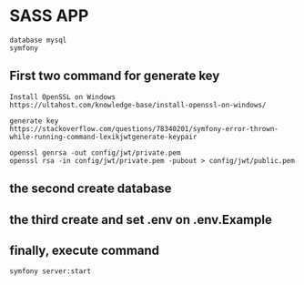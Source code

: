 #  SASS APP

```
database mysql
symfony

```

## First two command for generate key
```
Install OpenSSL on Windows
https://ultahost.com/knowledge-base/install-openssl-on-windows/

generate key
https://stackoverflow.com/questions/78340201/symfony-error-thrown-while-running-command-lexikjwtgenerate-keypair

openssl genrsa -out config/jwt/private.pem
openssl rsa -in config/jwt/private.pem -pubout > config/jwt/public.pem
```
## the second create database 
## the third create and set .env on .env.Example

## finally, execute command 

```
symfony server:start

```


